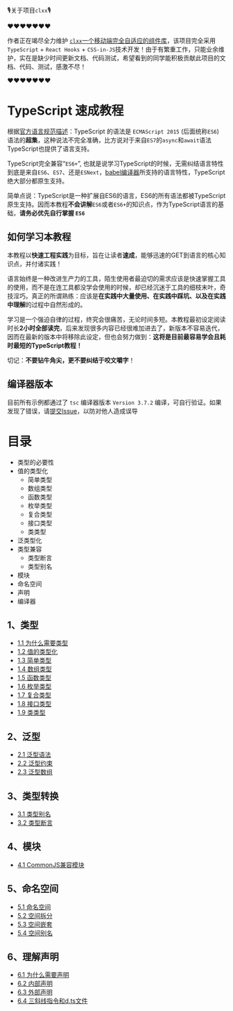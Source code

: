 
🎙关于项目`clxx`🎙

❤❤❤❤❤❤❤

作者正在竭尽全力维护 [`clxx`一个移动端完全自适应的组件库](https://github.com/joye61/clxx)，该项目完全采用 `TypeScript` + `React Hooks` + `CSS-in-JS`技术开发！由于有繁重工作，只能业余维护，实在是缺少时间更新文档、代码测试，希望看到的同学能积极贡献此项目的文档、代码、测试，感激不尽！

❤❤❤❤❤❤❤

# TypeScript 速成教程

根据[官方语言规范描述](https://github.com/microsoft/TypeScript/blob/master/spec.md#1)：TypeScript 的语法是 `ECMAScript 2015` (后面统称`ES6`) 语法的**超集**，这种说法不完全准确，比方说对于来自`ES7`的`async`和`await`语法TypeScript也提供了语言支持。

TypeScript完全兼容“`ES6+`”, 也就是说学习TypeScript的时候，无需纠结语言特性到底是来自`ES6`、`ES7`、还是`ESNext`，[babel编译器](https://babeljs.io/)所支持的语言特性，TypeScript绝大部分都原生支持。

简单点说：TypeScript是一种扩展自ES6的语言，ES6的所有语法都被TypeScript原生支持。因而本教程**不会讲解**`ES6`或者`ES6+`的知识点，作为TypeScript语言的基础，**请务必优先自行掌握 `ES6`**


## 如何学习本教程

本教程以**快速工程实践**为目标，旨在让读者**速成**，能够迅速的GET到语言的核心知识点，并付诸实践！

语言始终是一种改进生产力的工具，陌生使用者最迫切的需求应该是快速掌握工具的使用，而不是在连工具都没学会使用的时候，却已经沉迷于工具的细枝末叶，奇技淫巧。真正的所谓熟练：应该是**在实践中大量使用、在实践中踩坑、以及在实践中理解**的过程中自然形成的。

学习是一个强迫自律的过程，终究会很痛苦，无论时间多短。本教程最初设定阅读时长**2小时全部读完**，后来发现很多内容已经很难加进去了，新版本不容易迭代，因而在最新的版本中将移除此设定，但也会努力做到：**这将是目前最容易学会且耗时最短的TypeScript教程！**


切记：**不要钻牛角尖，更不要纠结于咬文嚼字**！


## 编译器版本

目前所有示例都通过了 `tsc` 编译器版本 `Version 3.7.2` 编译，可自行验证。如果发现了错误，请[提交Issue](https://github.com/joye61/typescript-tutorial/issues/new)，以防对他人造成误导


# 目录

- 类型的必要性
- 值的类型化
  - 简单类型
  - 数组类型
  - 函数类型
  - 枚举类型
  - 复合类型
  - 接口类型
  - 类类型
- 泛类型化
- 类型兼容
  - 类型断言
  - 类型别名
- 模块
- 命名空间
- 声明
- 编译器


## 1、类型

- [1.1 为什么需要类型](./类型/为什么需要类型.md)
- [1.2 值的类型化](./类型/值的类型化.md)
- [1.3 简单类型](./类型/简单类型.md)
- [1.4 数组类型](./类型/数组类型.md)
- [1.5 函数类型](./类型/函数类型.md)
- [1.6 枚举类型](./类型/枚举类型.md)
- [1.7 复合类型](./类型/复合类型.md)
- [1.8 接口类型](./类型/接口类型.md)
- [1.9 类类型](./类型/类类型.md)


## 2、泛型

- [2.1 泛型语法](./泛型/泛型语法.md)
- [2.2 泛型约束](./泛型/泛型约束.md)
- [2.3 泛型数组](./泛型/泛型数组.md)

## 3、类型转换

- [3.1 类型别名](./类型转换/类型别名.md)
- [3.2 类型断言](./类型转换/类型断言.md)

## 4、模块

- [4.1 CommonJS兼容模块](./模块/CommonJS兼容模块.md)

## 5、命名空间

- [5.1 命名空间](./命名空间/命名空间.md)
- [5.2 空间拆分](./命名空间/空间拆分.md)
- [5.3 空间嵌套](./命名空间/空间嵌套.md)
- [5.4 空间别名](./命名空间/空间别名.md)

## 6、理解声明

- [6.1 为什么需要声明](./深入声明/为什么需要声明.md)
- [6.2 内部声明](./深入声明/内部声明.md)
- [6.3 外部声明](./深入声明/外部声明.md)
- [6.4 三斜线指令和d.ts文件](./深入声明/三斜线指令和d.ts文件.md)
